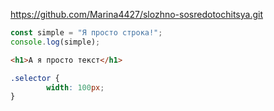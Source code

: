 https://github.com/Marina4427/slozhno-sosredotochitsya.git

```javascript
const simple = "Я просто строка!";
console.log(simple);
``` 
```html
<h1>А я просто текст</h1>
``` 
```css
.selector {
        width: 100px;
}
``` 
